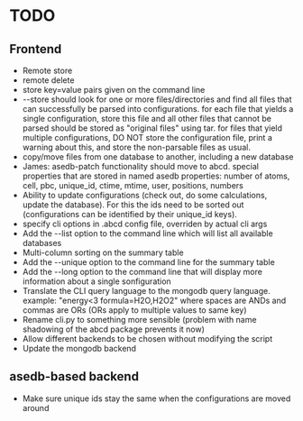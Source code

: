 # TODO

## Frontend

* Remote store
* remote delete
* store key=value pairs given on the command line
* --store should look for one or more files/directories and find all files that can successfully be parsed into configurations. for each file that yields a single configuration, store this file and all other files that cannot be parsed should be stored as "original files" using tar. for files that yield multiple configurations, DO NOT store the configuration file, print a warning about this, and store the non-parsable files as usual. 
* copy/move files from one database to another, including a new database
* James: asedb-patch functionality should move to abcd. special properties that are stored in named asedb properties: number of atoms, cell, pbc, unique_id, ctime, mtime, user, positions, numbers
* Ability to update configurations (check out, do some calculations, update the database). For this the ids need to be sorted out (configurations can be identified by their unique_id keys).
* specify cli options in .abcd config file, overriden by actual cli args
* Add the --list option to the command line which will list all available databases
* Multi-column sorting on the summary table
* Add the --unique option to the command line for the summary table
* Add the --long option to the command line that will display more information about a single sonfiguration
* Translate the CLI query language to the mongodb query language. example: "energy<3 formula=H2O,H2O2" where spaces are ANDs and commas are ORs (ORs apply to multiple values to same key)
* Rename cli.py to something more sensible (problem with name shadowing of the abcd package prevents it now)
* Allow different backends to be chosen without modifying the script
* Update the mongodb backend

## asedb-based backend

* Make sure unique ids stay the same when the configurations are moved around
